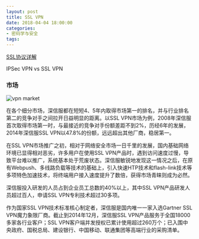 ```yaml
---
layout: post
title: SSL VPN
date: 2018-04-04 18:00:00
categories:
- 密码学与安全
tags:
---
```


[SSL协议详解](https://kb.cnblogs.com/page/162080/)  

IPSec VPN vs SSL VPN


### 市场

![vpn market](http://image.xinmin.cn/2015/07/02/20150702114623697244.jpg)

在各个细分市场，深信服都在短短4、5年内取得市场第一的排名，并与行业排名第二的竞争对手之间拉开日益明显的距离。以SSL VPN市场为例，2008年深信服首次取得市场第一时，与最接近的竞争对手份额差距不到2%，历经6年的发展，2014年深信服SSL VPN以47.8%的份额，远远超出其他厂商，稳居第一。

在SSL VPN市场推广之初，相对于网络安全市场一日千里的发展，国内基础网络环境已显得相对恶劣，许多用户在使用SSL VPN产品时，遇到访问速度过慢，导致平台难以推广，系统基本处于荒废状态。深信服敏锐地发现这一情况之后，在原有Webpush、多线路负载等技术的基础上，引入快速HTP技术和flash-link技术等多项特色加速技术，将终端用户接入速度提升了数倍，获得市场青睐则成为必然。

深信服投入研发的人员占到企业员工总数的40%以上，其中SSL VPN产品研发人员超过百人，申请SSL VPN专利技术超过30多项。

作为国家SSL VPN技术标准核心制定者，深信服是国内唯一一家入选Gartner SSL VPN魔力象限厂商。截止到2014年12月，深信服SSL VPN产品服务于全国18000多家各行业客户；SSL VPN客户端并发授权已累计使用超过260万个；已入围中央政府、国税总局、建设银行、中国移动、联通集团等高端行业的采购清单。
